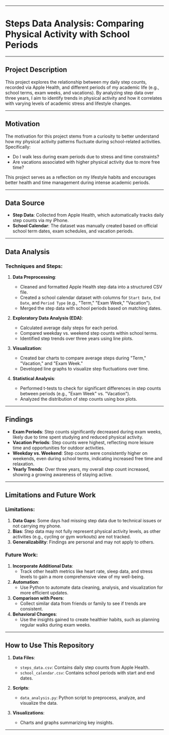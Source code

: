 
---

# Steps Data Analysis: Comparing Physical Activity with School Periods

---

## Project Description

This project explores the relationship between my daily step counts, recorded via Apple Health, and different periods of my academic life (e.g., school terms, exam weeks, and vacations). By analyzing step data over three years, I aim to identify trends in physical activity and how it correlates with varying levels of academic stress and lifestyle changes.

---

## Motivation

The motivation for this project stems from a curiosity to better understand how my physical activity patterns fluctuate during school-related activities. Specifically:
- Do I walk less during exam periods due to stress and time constraints?
- Are vacations associated with higher physical activity due to more free time?

This project serves as a reflection on my lifestyle habits and encourages better health and time management during intense academic periods.

---

## Data Source

- **Step Data**: Collected from Apple Health, which automatically tracks daily step counts via my iPhone.
- **School Calendar**: The dataset was manually created based on official school term dates, exam schedules, and vacation periods.

---

## Data Analysis

### Techniques and Steps:

1. **Data Preprocessing**:
   - Cleaned and formatted Apple Health step data into a structured CSV file.
   - Created a school calendar dataset with columns for `Start Date`, `End Date`, and `Period Type` (e.g., "Term," "Exam Week," "Vacation").
   - Merged the step data with school periods based on matching dates.

2. **Exploratory Data Analysis (EDA)**:
   - Calculated average daily steps for each period.
   - Compared weekday vs. weekend step counts within school terms.
   - Identified step trends over three years using line plots.

3. **Visualization**:
   - Created bar charts to compare average steps during "Term," "Vacation," and "Exam Week."
   - Developed line graphs to visualize step fluctuations over time.

4. **Statistical Analysis**:
   - Performed t-tests to check for significant differences in step counts between periods (e.g., "Exam Week" vs. "Vacation").
   - Analyzed the distribution of step counts using box plots.

---

## Findings

- **Exam Periods**: Step counts significantly decreased during exam weeks, likely due to time spent studying and reduced physical activity.
- **Vacation Periods**: Step counts were highest, reflecting more leisure time and opportunities for outdoor activities.
- **Weekday vs. Weekend**: Step counts were consistently higher on weekends, even during school terms, indicating increased free time and relaxation.
- **Yearly Trends**: Over three years, my overall step count increased, showing a growing awareness of staying active.

---

## Limitations and Future Work

### Limitations:
1. **Data Gaps**: Some days had missing step data due to technical issues or not carrying my phone.
2. **Bias**: Step data may not fully represent physical activity levels, as other activities (e.g., cycling or gym workouts) are not tracked.
3. **Generalizability**: Findings are personal and may not apply to others.

### Future Work:
1. **Incorporate Additional Data**:
   - Track other health metrics like heart rate, sleep data, and stress levels to gain a more comprehensive view of my well-being.
2. **Automation**:
   - Use Python to automate data cleaning, analysis, and visualization for more efficient updates.
3. **Comparison with Peers**:
   - Collect similar data from friends or family to see if trends are consistent.
4. **Behavioral Changes**:
   - Use the insights gained to create healthier habits, such as planning regular walks during exam weeks.

---

## How to Use This Repository

1. **Data Files**:
   - `steps_data.csv`: Contains daily step counts from Apple Health.
   - `school_calendar.csv`: Contains school periods with start and end dates.

2. **Scripts**:
   - `data_analysis.py`: Python script to preprocess, analyze, and visualize the data.

3. **Visualizations**:
   - Charts and graphs summarizing key insights.

---

